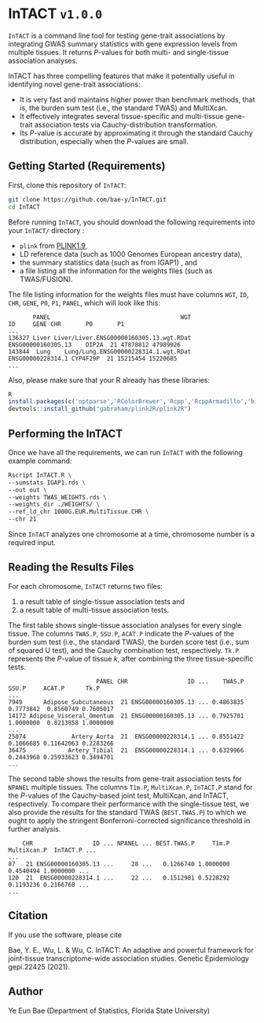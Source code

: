 # InTACT `v1.0.0`

`InTACT` is a command line tool for testing gene-trait associations by integrating GWAS summary statistics with gene expression levels from multiple tissues. It returns *P*-values for both multi- and single-tissue association analyses.

InTACT has three compelling features that make it potentially useful in identifying novel gene-trait associations:

- It is very fast and maintains higher power than benchmark methods, that is, the burden sum test (i.e., the standard TWAS) and MultiXcan.
- It effectively integrates several tissue-specific and multi-tissue gene-trait association tests via Cauchy-distribution transformation.
- Its *P*-value is accurate by approximating it through the standard Cauchy distribution, especially when the *P*-values are small.

## Getting Started (Requirements)

First, clone this repository of `InTACT`:

```bash
git clone https://github.com/bae-y/InTACT.git
cd InTACT
```

Before running `InTACT`, you should download the following requirements into your `InTACT/` directory :

- `plink` from [PLINK1.9](https://www.cog-genomics.org/plink/1.9/),
- LD reference data (such as 1000 Genomes European ancestry data),
- the summary statistics data (such as from IGAP1) , and
- a file listing all the information for the weights files (such as TWAS/FUSION).

The file listing information for the weights files must have columns `WGT`, `ID`, `CHR`, `GENE`, `P0`, `P1`, `PANEL`, which will look like this:

           PANEL                                     WGT                 ID     GENE CHR       P0       P1
    ...
    136327 Liver Liver/Liver.ENSG00000160305.13.wgt.RDat ENSG00000160305.13    DIP2A  21 47878812 47989926
    143844  Lung    Lung/Lung.ENSG00000228314.1.wgt.RDat  ENSG00000228314.1 CYP4F29P  21 15215454 15220685
    ...

Also, please make sure that your R already has these libraries:

```R
R
install.packages(c('optparse','RColorBrewer','Rcpp','RcppArmadillo','bigmemory','mvtnorm','data.table'))
devtools::install_github("gabraham/plink2R/plink2R")
```

## Performing the InTACT

Once we have all the requirements, we can run `InTACT` with the following example command:

```bash
Rscript InTACT.R \
--sumstats IGAP1.rds \
--out out \
--weights TWAS_WEIGHTS.rds \
--weights_dir ./WEIGHTS/ \
--ref_ld_chr 1000G.EUR.MultiTissue.CHR \
--chr 21
```

Since `InTACT` analyzes one chromosome at a time, chromosome number is a required input.

## Reading the Results Files

For each chromosome, `InTACT` returns two files:

1. a result table of single-tissue association tests and
2. a result table of multi-tissue association tests.

The first table shows single-tissue association analyses for every single tissue. The columns `TWAS.P`, `SSU.P`, `ACAT.P` indicate the *P*-values of the burden sum test (i.e., the standard TWAS), the burden score test (i.e., sum of squared U test), and the Cauchy combination test, respectively. `Tk.P` represents the *P*-value of tissue *k*, after combining the three tissue-specific tests.

                             PANEL CHR                 ID ...    TWAS.P     SSU.P     ACAT.P      Tk.P
    ...
    7949      Adipose_Subcutaneous  21 ENSG00000160305.13 ... 0.4863835 0.7773842  0.8560749 0.7605017
    14172 Adipose_Visceral_Omentum  21 ENSG00000160305.13 ... 0.7925701 1.0000000  0.8213858 1.0000000
    ...
    25074             Artery_Aorta  21  ENSG00000228314.1 ... 0.8551422 0.1066685 0.11642063 0.2283266
    36475            Artery_Tibial  21  ENSG00000228314.1 ... 0.6329966 0.2443968 0.25933623 0.3494701
    ...

The second table shows the results from gene-trait association tests for `NPANEL` multiple tissues. The columns `T1m.P`, `MultiXcan.P`, `InTACT.P` stand for the *P*-values of the Cauchy-based joint test, MultiXcan, and InTACT, respectively. To compare their performance with the single-tissue test, we also provide the results for the standard TWAS (`BEST.TWAS.P`) to which we ought to apply the stringent Bonferroni-corrected significance threshold in further analysis.

        CHR                 ID ... NPANEL ... BEST.TWAS.P     T1m.P MultiXcan.P  InTACT.P ... 
    ...
    87   21 ENSG00000160305.13 ...     28 ...   0.1266740 1.0000000   0.4540494 1.0000000 ...
    120  21  ENSG00000228314.1 ...     22 ...   0.1512981 0.5228292   0.1193236 0.2166768 ...
    ...

## Citation

If you use the software, please cite

Bae, Y. E., Wu, L. & Wu, C. InTACT: An adaptive and powerful framework for joint-tissue transcriptome-wide association studies. Genetic Epidemiology gepi.22425 (2021).

## Author

Ye Eun Bae (Department of Statistics, Florida State University)
